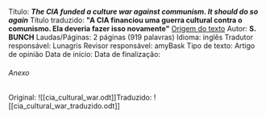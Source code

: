 Título: _**The CIA funded a culture war against communism. It should do so again**_
Título traduzido: **"A CIA financiou uma guerra cultural contra o comunismo. Ela deveria fazer isso novamente"**
[Origem do texto](https://www.washingtonpost.com/news/act-four/wp/2018/08/22/the-cia-funded-a-culture-war-against-communism-it-should-do-so-again/)
Autor: **S. BUNCH**
Laudas/Páginas: 2 páginas (919 palavras)
Idioma: inglês
Tradutor responsável: Lunagris
Revisor responsável: amyBask
Tipo de texto: Artigo de opinião
Data de início:
Data de finalização:

###### Anexo
Original: ![[cia_cultural_war.odt]]Traduzido: ![[cia_cultural_war_traduzido.odt]]